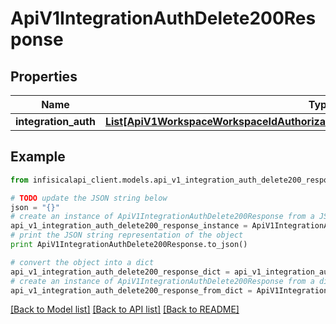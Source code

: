 # ApiV1IntegrationAuthDelete200Response


## Properties
Name | Type | Description | Notes
------------ | ------------- | ------------- | -------------
**integration_auth** | [**List[ApiV1WorkspaceWorkspaceIdAuthorizationsGet200ResponseAuthorizationsInner]**](ApiV1WorkspaceWorkspaceIdAuthorizationsGet200ResponseAuthorizationsInner.md) |  | 

## Example

```python
from infisicalapi_client.models.api_v1_integration_auth_delete200_response import ApiV1IntegrationAuthDelete200Response

# TODO update the JSON string below
json = "{}"
# create an instance of ApiV1IntegrationAuthDelete200Response from a JSON string
api_v1_integration_auth_delete200_response_instance = ApiV1IntegrationAuthDelete200Response.from_json(json)
# print the JSON string representation of the object
print ApiV1IntegrationAuthDelete200Response.to_json()

# convert the object into a dict
api_v1_integration_auth_delete200_response_dict = api_v1_integration_auth_delete200_response_instance.to_dict()
# create an instance of ApiV1IntegrationAuthDelete200Response from a dict
api_v1_integration_auth_delete200_response_from_dict = ApiV1IntegrationAuthDelete200Response.from_dict(api_v1_integration_auth_delete200_response_dict)
```
[[Back to Model list]](../README.md#documentation-for-models) [[Back to API list]](../README.md#documentation-for-api-endpoints) [[Back to README]](../README.md)


